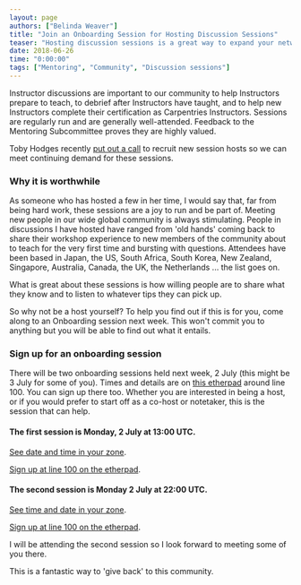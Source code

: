 ```yaml
---
layout: page
authors: ["Belinda Weaver"]
title: "Join an Onboarding Session for Hosting Discussion Sessions"
teaser: "Hosting discussion sessions is a great way to expand your network"
date: 2018-06-26
time: "0:00:00"
tags: ["Mentoring", "Community", "Discussion sessions"]
---
```


Instructor discussions are important to our community to help Instructors prepare to teach, to debrief after Instructors have taught, 
and to help new Instructors complete their certification as Carpentries Instructors. Sessions are regularly run and are generally well-attended. Feedback to the Mentoring Subcommittee proves they are highly valued.

Toby Hodges recently [put out a call](https://carpentries.org/blog/2018/06/call-for-session-hosts/) to recruit new session hosts so
we can meet continuing demand for these sessions. 

### Why it is worthwhile

As someone who has hosted a few in her time, I would say that, far from being hard work, these sessions are a joy to run and be part of.
Meeting new people in our wide global community is always stimulating. People in discussions I have hosted have ranged 
from 'old hands' coming back
to share their workshop experience to new members of the community about to teach for the very first time and bursting
with questions. Attendees have been based in Japan, 
the US, South Africa, South Korea, 
New Zealand, Singapore, Australia, Canada, the UK, the Netherlands ... the list goes on. 

What is great about these sessions is how willing people are to
share what they know and to listen to whatever tips they can pick up.

So why not be a host yourself? To help you find out if this is for you, come along to an Onboarding session next week. This won't
commit you to anything but you will be able to find out what it entails.

### Sign up for an onboarding session 

There will be two onboarding sessions held next week, 2 July 
(this might be 3 July for some of you). Times and details are on 
[this etherpad](http://pad.software-carpentry.org/instructor-discussion) around line 100. You can sign up there too.
Whether you are interested in being a host, or if you would prefer to start off as a co-host or notetaker, this is 
the session that can help.

#### The first session is Monday, 2 July  at 13:00 UTC. 
[See date and time in your zone](https://www.timeanddate.com/worldclock/fixedtime.html?msg=Instructor+Discussions+Host+onboarding&iso=20180702T13&p1=%3A&ah=1).

[Sign up at line 100 on the etherpad](http://pad.software-carpentry.org/instructor-discussion).

#### The second session is Monday 2 July at 22:00 UTC. 
[See time and date in your zone](https://www.timeanddate.com/worldclock/fixedtime.html?msg=Instructor+Discussions+Host+onboarding&iso=20180702T22&ah=1).

[Sign up at line 100 on the etherpad](http://pad.software-carpentry.org/instructor-discussion).


I will be attending the second session so I look forward to meeting some of you there.

This is a fantastic way to 'give back' to this community.
